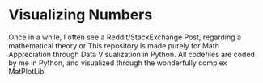 # Visualizing Numbers
Once in a while, I often see a Reddit/StackExchange Post, regarding a mathematical theory or 
This repository is made purely for Math Appreciation through Data Visualization in Python. All codefiles are coded by me in Python, and visualized through the
wonderfully complex MatPlotLib. 
